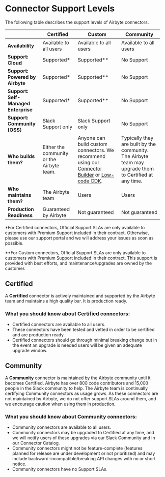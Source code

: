 # Connector Support Levels

The following table describes the support levels of Airbyte connectors.

|                                   | Certified                  | Custom                      | Community              |
| --------------------------------- | -------------------------- | -------------------------- | ---------------------- |
| **Availability**                      | Available to all users     | Available to all users     | Available to all users |
| **Support: Cloud**                    | Supported*                 | Supported**                | No Support |
| **Support: Powered by Airbyte**       | Supported*                 | Supported**                | No Support |
| **Support: Self-Managed Enterprise**  | Supported*                 | Supported**                | No Support |
| **Support: Community (OSS)**          | Slack Support only         | Slack Support only         | No Support |
| **Who builds them?**                  | Either the community or the Airbyte team. | Anyone can build custom connectors. We recommend using our [Connector Builder](https://docs.airbyte.com/connector-development/connector-builder-ui/overview) or [Low-code CDK](https://docs.airbyte.com/connector-development/config-based/low-code-cdk-overview). | Typically they are built by the community. The Airbyte team may upgrade them to Certified at any time. |
| **Who maintains them?** | The Airbyte team | Users | Users |
| **Production Readiness** | Guaranteed by Airbyte | Not guaranteed | Not guaranteed |

\*For Certified connectors, Official Support SLAs are only available to customers with Premium Support included in their contract. Otherwise, please use our support portal and we will address your issues as soon as possible.

\*\*For Custom connectors, Official Support SLAs are only available to customers with Premium Support included in their contract. This support is provided with best efforts, and maintenance/upgrades are owned by the customer.

## Certified

A **Certified** connector is actively maintained and supported by the Airbyte team and maintains a high quality bar. It is production ready.

### What you should know about Certified connectors:

- Certified connectors are available to all users.
- These connectors have been tested and vetted in order to be certified and are production ready.
- Certified connectors should go through minimal breaking change but in the event an upgrade is needed users will be given an adequate upgrade window.

## Community

A **Community** connector is maintained by the Airbyte community until it becomes Certified. Airbyte has over 800 code contributors and 15,000 people in the Slack community to help. The Airbyte team is continually certifying Community connectors as usage grows. As these connectors are not maintained by Airbyte, we do not offer support SLAs around them, and we encourage caution when using them in production.

### What you should know about Community connectors:

- Community connectors are available to all users.
- Community connectors may be upgraded to Certified at any time, and we will notify users of these upgrades via our Slack Community and in our Connector Catalog.
- Community connectors might not be feature-complete (features planned for release are under development or not prioritized) and may include backward-incompatible/breaking API changes with no or short notice.
- Community connectors have no Support SLAs.
